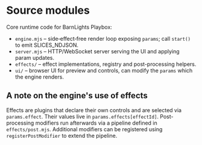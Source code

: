 # Source modules

Core runtime code for BarnLights Playbox:

- `engine.mjs` – side‑effect‑free render loop exposing `params`; call `start()` to emit SLICES_NDJSON.
- `server.mjs` – HTTP/WebSocket server serving the UI and applying param updates.
- `effects/` – effect implementations, registry and post-processing helpers.
- `ui/` – browser UI for preview and controls, can modify the `params` which the engine renders.

## A note on the engine's use of effects

Effects are plugins that declare their own controls and are selected via `params.effect`.
Their values live in `params.effects[effectId]`.
Post-processing modifiers run afterwards via a pipeline defined in `effects/post.mjs`.
Additional modifiers can be registered using `registerPostModifier` to extend the pipeline.
